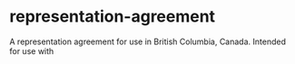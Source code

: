 # representation-agreement
A representation agreement for use in British Columbia, Canada. Intended for use with 
